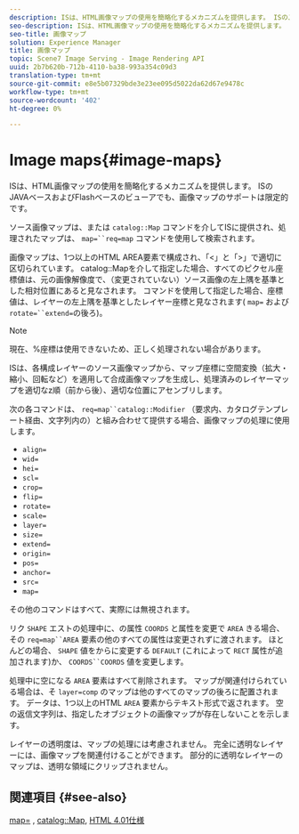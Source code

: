 ```yaml
---
description: ISは、HTML画像マップの使用を簡略化するメカニズムを提供します。 ISのJAVAベースおよびFlashベースのビューアでも、画像マップのサポートは限定的です。
seo-description: ISは、HTML画像マップの使用を簡略化するメカニズムを提供します。 ISのJAVAベースおよびFlashベースのビューアでも、画像マップのサポートは限定的です。
seo-title: 画像マップ
solution: Experience Manager
title: 画像マップ
topic: Scene7 Image Serving - Image Rendering API
uuid: 2b7b620b-712b-4110-ba38-993a354c09d3
translation-type: tm+mt
source-git-commit: e8e5b07329bde3e23ee095d5022da62d67e9478c
workflow-type: tm+mt
source-wordcount: '402'
ht-degree: 0%

---
```



# Image maps{#image-maps}

ISは、HTML画像マップの使用を簡略化するメカニズムを提供します。 ISのJAVAベースおよびFlashベースのビューアでも、画像マップのサポートは限定的です。

ソース画像マップは、または `catalog::Map` コマンドを介してISに提供され、処理されたマップは、 `map=``req=map` コマンドを使用して検索されます。

画像マップは、1つ以上のHTML AREA要素で構成され、「&lt;」と「>」で適切に区切られています。 catalog::Mapを介して指定した場合、すべてのピクセル座標値は、元の画像解像度で、（変更されていない）ソース画像の左上隅を基準とした相対位置にあると見なされます。 コマンドを使用して指定した場合、座標値は、レイヤーの左上隅を基準としたレイヤー座標と見なされます( `map=` および `rotate=``extend=`の後ろ)。

>[!NOTE]
>
>現在、%座標は使用できないため、正しく処理されない場合があります。

ISは、各構成レイヤーのソース画像マップから、マップ座標に空間変換（拡大・縮小、回転など）を適用して合成画像マップを生成し、処理済みのレイヤーマップを適切なz順（前から後）、適切な位置にアセンブリします。

次の各コマンドは、 `req=map``catalog::Modifier` （要求内、カタログテンプレート経由、文字列内の）と組み合わせて提供する場合、画像マップの処理に使用します。

* `align=`
* `wid=`
* `hei=`
* `scl=`
* `crop=`
* `flip=`
* `rotate=`
* `scale=`
* `layer=`
* `size=`
* `extend=`
* `origin=`
* `pos=`
* `anchor=`
* `src=`
* `map=`

その他のコマンドはすべて、実際には無視されます。

リク `SHAPE` エストの処理中に、の属性 `COORDS` と属性を変更で `AREA` きる場合、その `req=map``AREA` 要素の他のすべての属性は変更されずに渡されます。 ほとんどの場合、 `SHAPE` 値をからに変更する `DEFAULT` (これによって `RECT` 属性が追加されます)か、 `COORDS``COORDS` 値を変更します。

処理中に空になる `AREA` 要素はすべて削除されます。 マップが関連付けられている場合は、そ `layer=comp` のマップは他のすべてのマップの後ろに配置されます。 データは、1つ以上のHTML `AREA` 要素からテキスト形式で返されます。 空の返信文字列は、指定したオブジェクトの画像マップが存在しないことを示します。

レイヤーの透明度は、マップの処理には考慮されません。 完全に透明なレイヤーには、画像マップを関連付けることができます。 部分的に透明なレイヤーのマップは、透明な領域にクリップされません。

## 関連項目 {#see-also}

[map=](../../../../../is-api/http-ref/image-serving-api-ref/c-http-protocol-reference/c-command-reference/r-map.md#reference-8f96545f196b4b7caa616e15c2363f06) , [catalog::Map](/help/aem-is-ir-api/is-api/image-catalog/image-serving-api-ref/c-image-catalog-reference/c-image-svg-data-reference/c-image-data-reference/r-map-cat.md), [HTML 4.01仕様](http://www.w3.org/TR/html401/)
